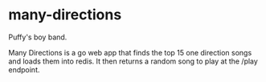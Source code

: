 # many-directions
Puffy's boy band. 

Many Directions is a go web app that finds the top 15 one direction songs and loads them into redis. It then returns a random song to play at the /play endpoint.

